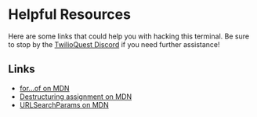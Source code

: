 # Helpful Resources

Here are some links that could help you with hacking this terminal. Be sure to stop by the [TwilioQuest Discord](https://twil.io/tq-discord) if you need further assistance!

## Links

- [for...of on MDN](https://developer.mozilla.org/en-US/docs/Web/JavaScript/Reference/Statements/for...of)
- [Destructuring assignment on MDN](https://developer.mozilla.org/en-US/docs/Web/JavaScript/Reference/Operators/Destructuring_assignment)
- [URLSearchParams on MDN](https://developer.mozilla.org/en-US/docs/Web/API/URLSearchParams)
